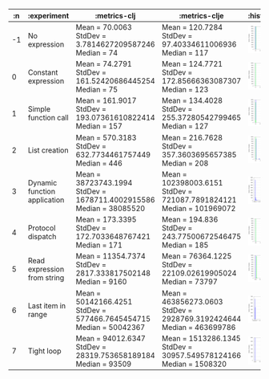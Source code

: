 
| :n |                  :experiment |                                                                    :metrics-clj |                                                                     :metrics-clje |                   :histogram |                   :points |                   :boxplot |
|----|------------------------------|---------------------------------------------------------------------------------|-----------------------------------------------------------------------------------|------------------------------|---------------------------|----------------------------|
| -1 |                No expression |             Mean = 70.0063<br/>StdDev = 3.7814627209587246<br/>Median = 74<br/> |              Mean = 120.7284<br/>StdDev = 97.40334611006936<br/>Median = 117<br/> | ![](graphs/histogram--1.png) | ![](graphs/points--1.png) | ![](graphs/boxplot--1.png) |
|  0 |          Constant expression |             Mean = 74.2791<br/>StdDev = 161.52420686445254<br/>Median = 75<br/> |             Mean = 124.7721<br/>StdDev = 172.85666363087307<br/>Median = 123<br/> |  ![](graphs/histogram-0.png) |  ![](graphs/points-0.png) |  ![](graphs/boxplot-0.png) |
|  1 |         Simple function call |           Mean = 161.9017<br/>StdDev = 193.07361610822414<br/>Median = 157<br/> |             Mean = 134.4028<br/>StdDev = 255.37280542799465<br/>Median = 127<br/> |  ![](graphs/histogram-1.png) |  ![](graphs/points-1.png) |  ![](graphs/boxplot-1.png) |
|  2 |                List creation |            Mean = 570.3183<br/>StdDev = 632.7734461757449<br/>Median = 446<br/> |              Mean = 216.7628<br/>StdDev = 357.3603695657385<br/>Median = 208<br/> |  ![](graphs/histogram-2.png) |  ![](graphs/points-2.png) |  ![](graphs/boxplot-2.png) |
|  3 | Dynamic function application | Mean = 38723743.1994<br/>StdDev = 1678711.4002915586<br/>Median = 38085520<br/> |  Mean = 102398003.6151<br/>StdDev = 721087.7891824121<br/>Median = 101969072<br/> |  ![](graphs/histogram-3.png) |  ![](graphs/points-3.png) |  ![](graphs/boxplot-3.png) |
|  4 |            Protocol dispatch |            Mean = 173.3395<br/>StdDev = 172.7033648767421<br/>Median = 171<br/> |              Mean = 194.836<br/>StdDev = 243.77500672546475<br/>Median = 185<br/> |  ![](graphs/histogram-4.png) |  ![](graphs/points-4.png) |  ![](graphs/boxplot-4.png) |
|  5 |  Read expression from string |         Mean = 11354.7374<br/>StdDev = 2817.333817502148<br/>Median = 9160<br/> |          Mean = 76364.1225<br/>StdDev = 22109.02619905024<br/>Median = 73797<br/> |  ![](graphs/histogram-5.png) |  ![](graphs/points-5.png) |  ![](graphs/boxplot-5.png) |
|  6 |           Last item in range |  Mean = 50142166.4251<br/>StdDev = 577466.7645454715<br/>Median = 50042367<br/> | Mean = 463856273.0603<br/>StdDev = 2928769.3192424644<br/>Median = 463699786<br/> |  ![](graphs/histogram-6.png) |  ![](graphs/points-6.png) |  ![](graphs/boxplot-6.png) |
|  7 |                   Tight loop |       Mean = 94012.6347<br/>StdDev = 28319.753658189184<br/>Median = 93509<br/> |     Mean = 1513286.1345<br/>StdDev = 30957.549578124166<br/>Median = 1508320<br/> |  ![](graphs/histogram-7.png) |  ![](graphs/points-7.png) |  ![](graphs/boxplot-7.png) |
